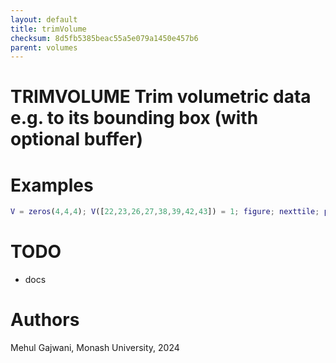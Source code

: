 ```yaml
---
layout: default
title: trimVolume
checksum: 8d5fb5385beac55a5e079a1450e457b6
parent: volumes
---
```



 
# TRIMVOLUME Trim volumetric data e.g. to its bounding box (with optional buffer)
 
# Examples
```matlab
V = zeros(4,4,4); V([22,23,26,27,38,39,42,43]) = 1; figure; nexttile; plotVolume(V); nexttile; plotVolume(trimVolume(V));
```
 
# TODO
-  docs 
 
# Authors

Mehul Gajwani, Monash University, 2024

